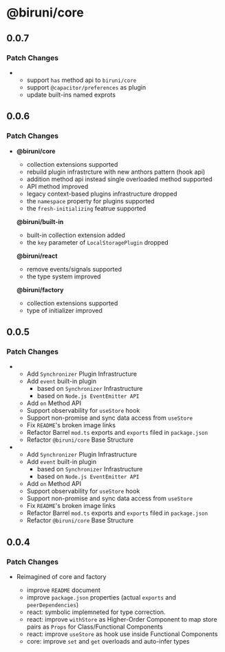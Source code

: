 # @biruni/core

## 0.0.7

### Patch Changes

- - support `has` method api to `biruni/core`
  - support `@capacitor/preferences` as plugin
  - update built-ins named exprots

## 0.0.6

### Patch Changes

- **@biruni/core**

  - collection extensions supported
  - rebuild plugin infrastrcture with new anthors pattern (hook api)
  - addition method api instead single overloaded method supported
  - API method improved
  - legacy context-based plugins infrastructure dropped
  - the `namespace` property for plugins supported
  - the `fresh-initializing` featrue supported

  **@biruni/built-in**

  - built-in collection extension added
  - the `key` parameter of `LocalStoragePlugin` dropped

  **@biruni/react**

  - remove events/signals supported
  - the type system improved

  **@biruni/factory**

  - collection extensions supported
  - type of initializer improved

## 0.0.5

### Patch Changes

- - Add `Synchronizer` Plugin Infrastructure
  - Add `event` built-in plugin
    - based on `Synchronizer` Infrastructure
    - based on `Node.js EventEmitter API`
  - Add `on` Method API
  - Support observability for `useStore` hook
  - Support non-promise and sync data access from `useStore`
  - Fix `README`'s broken image links
  - Refactor Barrel `mod.ts` exports and `exports` filed in `package.json`
  - Refactor `@biruni/core` Base Structure
- - Add `Synchronizer` Plugin Infrastructure
  - Add `event` built-in plugin
    - based on `Synchronizer` Infrastructure
    - based on `Node.js EventEmitter API`
  - Add `on` Method API
  - Support observability for `useStore` hook
  - Support non-promise and sync data access from `useStore`
  - Fix `README`'s broken image links
  - Refactor Barrel `mod.ts` exports and `exports` filed in `package.json`
  - Refactor `@biruni/core` Base Structure

## 0.0.4

### Patch Changes

- Reimagined of core and factory

  - improve `README` document
  - improve `package.json` properties (actual `exports` and `peerDependencies`)
  - react: symbolic implemneted for type correction.
  - react: improve `withStore` as Higher-Order Component to map store pairs as `Props` for Class/Functional Components
  - react: improve `useStore` as hook use inside Functional Components
  - core: improve `set` and `get` overloads and auto-infer types
